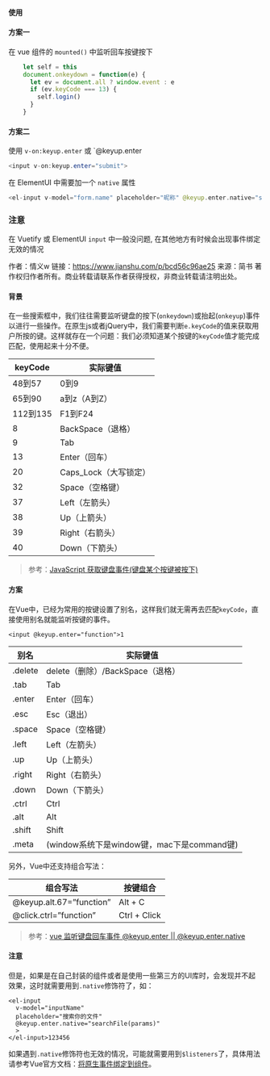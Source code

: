 #### 使用

#### 方案一

在 vue 组件的 `mounted()` 中监听回车按键按下

```jsx
    let self = this
    document.onkeydown = function(e) {
      let ev = document.all ? window.event : e
      if (ev.keyCode === 13) {
        self.login()
      }
    }
```

#### 方案二

使用 `v-on:keyup.enter`  或 `@keyup.enter

```csharp
<input v-on:keyup.enter="submit">
```

在 ElementUI 中需要加一个 `native` 属性

```kotlin
<el-input v-model="form.name" placeholder="昵称" @keyup.enter.native="submit"></el-input>
```

### 注意

在 Vuetify 或 ElementUI  `input` 中一般没问题, 在其他地方有时候会出现事件绑定无效的情况

作者：情义w
链接：https://www.jianshu.com/p/bcd56c96ae25
来源：简书
著作权归作者所有。商业转载请联系作者获得授权，非商业转载请注明出处。



#### 背景

在一些搜索框中，我们往往需要监听键盘的按下(`onkeydown`)或抬起(`onkeyup`)事件以进行一些操作。在原生js或者jQuery中，我们需要判断`e.keyCode`的值来获取用户所按的键。这样就存在一个问题：我们必须知道某个按键的`keyCode`值才能完成匹配，使用起来十分不便。

| keyCode  | 实际键值              |
| -------- | --------------------- |
| 48到57   | 0到9                  |
| 65到90   | a到z（A到Z）          |
| 112到135 | F1到F24               |
| 8        | BackSpace（退格）     |
| 9        | Tab                   |
| 13       | Enter（回车）         |
| 20       | Caps_Lock（大写锁定） |
| 32       | Space（空格键）       |
| 37       | Left（左箭头）        |
| 38       | Up（上箭头）          |
| 39       | Right（右箭头）       |
| 40       | Down（下箭头）        |

> 参考：[JavaScript 获取键盘事件(键盘某个按键被按下)](https://blog.csdn.net/helloxiaoliang/article/details/72686648)

#### 方案

在Vue中，已经为常用的按键设置了别名，这样我们就无需再去匹配`keyCode`，直接使用别名就能监听按键的事件。

```vue
<input @keyup.enter="function">1
```

| 别名    | 实际键值                                   |
| ------- | ------------------------------------------ |
| .delete | delete（删除）/BackSpace（退格）           |
| .tab    | Tab                                        |
| .enter  | Enter（回车）                              |
| .esc    | Esc（退出）                                |
| .space  | Space（空格键）                            |
| .left   | Left（左箭头）                             |
| .up     | Up（上箭头）                               |
| .right  | Right（右箭头）                            |
| .down   | Down（下箭头）                             |
| .ctrl   | Ctrl                                       |
| .alt    | Alt                                        |
| .shift  | Shift                                      |
| .meta   | (window系统下是window键，mac下是command键) |

另外，Vue中还支持组合写法：

| 组合写法                 | 按键组合     |
| ------------------------ | ------------ |
| @keyup.alt.67=”function” | Alt + C      |
| @click.ctrl=”function”   | Ctrl + Click |

> 参考：[vue 监听键盘回车事件 @keyup.enter || @keyup.enter.native](https://blog.csdn.net/fifteen718/article/details/80359844)

#### 注意

但是，如果是在自己封装的组件或者是使用一些第三方的UI库时，会发现并不起效果，这时就需要用到`.native`修饰符了，如：

```vue
<el-input
  v-model="inputName"
  placeholder="搜索你的文件"
  @keyup.enter.native="searchFile(params)"
  >
</el-input>123456
```

如果遇到`.native`修饰符也无效的情况，可能就需要用到`$listeners`了，具体用法请参考Vue官方文档：[将原生事件绑定到组件](https://cn.vuejs.org/v2/guide/components-custom-events.html#将原生事件绑定到组件)。